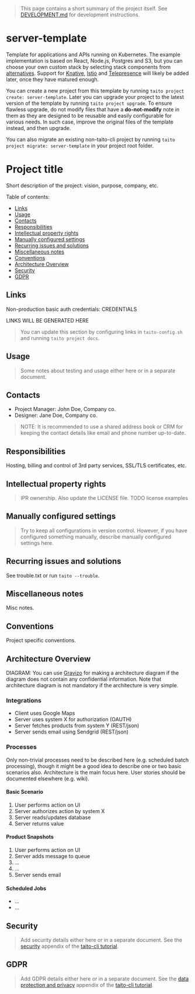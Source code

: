 > This page contains a short summary of the project itself. See [DEVELOPMENT.md](DEVELOPMENT.md) for development instructions.

[//]: # (TEMPLATE NOTE START)

# server-template

Template for applications and APIs running on Kubernetes. The example implementation is based on React, Node.js, Postgres and S3, but you can choose your own custom stack by selecting stack components from [alternatives](https://github.com/TaitoUnited/server-template/tree/master/alternatives). Support for [Knative](https://pivotal.io/knative), [Istio](https://istio.io/) and [Telepresence](https://www.telepresence.io/) will likely be added later, once they have matured enough.

You can create a new project from this template by running `taito project create: server-template`. Later you can upgrade your project to the latest version of the template by running `taito project upgrade`. To ensure flawless upgrade, do not modify files that have a **do-not-modify** note in them as they are designed to be reusable and easily configurable for various needs. In such case, improve the original files of the template instead, and then upgrade.

You can also migrate an existing non-taito-cli project by running `taito project migrate: server-template` in your project root folder.

[//]: # (TEMPLATE NOTE END)
# Project title

Short description of the project: vision, purpose, company, etc.

Table of contents:

* [Links](#links)
* [Usage](#usage)
* [Contacts](#contacts)
* [Responsibilities](#responsibilities)
* [Intellectual property rights](#intellectual-property-rights)
* [Manually configured settings](#manually-configured-settings)
* [Recurring issues and solutions](#recurring-issues-and-solutions)
* [Miscellaneous notes](#miscellaneous-notes)
* [Conventions](#conventions)
* [Architecture Overview](#architecture-overview)
* [Security](#security)
* [GDPR](#gdpr)

## Links

Non-production basic auth credentials: CREDENTIALS

[//]: # (GENERATED LINKS START)

LINKS WILL BE GENERATED HERE

[//]: # (GENERATED LINKS END)

> You can update this section by configuring links in `taito-config.sh` and running `taito project docs`.

## Usage

> Some notes about testing and usage either here or in a separate document.

## Contacts

* Project Manager: John Doe, Company co.
* Designer: Jane Doe, Company co.

> NOTE: It is recommended to use a shared address book or CRM for keeping the contact details like email and phone number up-to-date.

## Responsibilities

Hosting, billing and control of 3rd party services, SSL/TLS certificates, etc.

## Intellectual property rights

> IPR ownership. Also update the LICENSE file. TODO license examples

## Manually configured settings

> Try to keep all configurations in version control. However, if you have configured something manually, describe manually configured settings here.

## Recurring issues and solutions

See trouble.txt or run `taito --trouble`.

## Miscellaneous notes

Misc notes.

## Conventions

Project specific conventions.

## Architecture Overview

DIAGRAM: You can use [Gravizo](https://www.gravizo.com) for making a architecture diagram if the diagram does not contain any confidential information. Note that architecture diagram is not mandatory if the architecture is very simple.

### Integrations

* Client uses Google Maps
* Server uses system X for authorization (OAUTH)
* Server fetches products from system Y (REST/json)
* Server sends email using Sendgrid (REST/json)

### Processes

Only non-trivial processes need to be described here (e.g. scheduled batch processing), though it might be a good idea to describe one or two basic scenarios also. Architecture is the main focus here. User stories should be documented elsewhere (e.g. wiki).

#### Basic Scenario

1. User performs action on UI
2. Server authorizes action by system X
3. Server reads/updates database
4. Server returns value

#### Product Snapshots

1. User performs action on UI
2. Server adds message to queue
5. ...
6. ...
7. Server sends email

#### Scheduled Jobs

* ...
* ...

## Security

> Add security details either here or in a separate document. See the [security](https://github.com/TaitoUnited/taito-cli/blob/master/docs/tutorial/d-security.md) appendix of the [taito-cli tutorial](https://github.com/TaitoUnited/taito-cli/blob/master/docs/tutorial/README.md).

## GDPR

> Add GDPR details either here or in a separate document. See the [data protection and privacy](https://github.com/TaitoUnited/taito-cli/blob/master/docs/tutorial/e-data-protection-and-privacy.md) appendix of the [taito-cli tutorial](https://github.com/TaitoUnited/taito-cli/blob/master/docs/tutorial/README.md).
